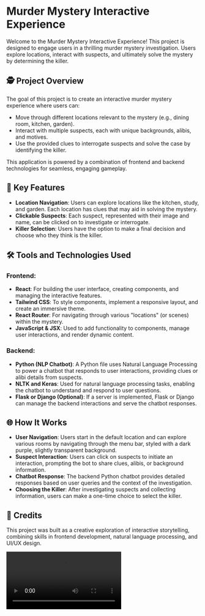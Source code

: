 # Murder Mystery Interactive Experience

Welcome to the Murder Mystery Interactive Experience! This project is designed to engage users in a thrilling murder mystery investigation. Users explore locations, interact with suspects, and ultimately solve the mystery by determining the killer.

## 🕵️ Project Overview

The goal of this project is to create an interactive murder mystery experience where users can:

- Move through different locations relevant to the mystery (e.g., dining room, kitchen, garden).
- Interact with multiple suspects, each with unique backgrounds, alibis, and motives.
- Use the provided clues to interrogate suspects and solve the case by identifying the killer.

This application is powered by a combination of frontend and backend technologies for seamless, engaging gameplay.

## 🎨 Key Features

- **Location Navigation**: Users can explore locations like the kitchen, study, and garden. Each location has clues that may aid in solving the mystery.
- **Clickable Suspects**: Each suspect, represented with their image and name, can be clicked on to investigate or interrogate.
- **Killer Selection**: Users have the option to make a final decision and choose who they think is the killer.

## 🛠️ Tools and Technologies Used

### Frontend:

- **React**: For building the user interface, creating components, and managing the interactive features.
- **Tailwind CSS**: To style components, implement a responsive layout, and create an immersive theme.
- **React Router**: For navigating through various "locations" (or scenes) within the mystery.
- **JavaScript & JSX**: Used to add functionality to components, manage user interactions, and render dynamic content.

### Backend:

- **Python (NLP Chatbot)**: A Python file uses Natural Language Processing to power a chatbot that responds to user interactions, providing clues or alibi details from suspects.
- **NLTK and Keras**: Used for natural language processing tasks, enabling the chatbot to understand and respond to user questions.
- **Flask or Django (Optional)**: If a server is implemented, Flask or Django can manage the backend interactions and serve the chatbot responses.

## 🌐 How It Works

- **User Navigation**: Users start in the default location and can explore various rooms by navigating through the menu bar, styled with a dark purple, slightly transparent background.
- **Suspect Interaction**: Users can click on suspects to initiate an interaction, prompting the bot to share clues, alibis, or background information.
- **Chatbot Response**: The backend Python chatbot provides detailed responses based on user queries and the context of the investigation.
- **Choosing the Killer**: After investigating suspects and collecting information, users can make a one-time choice to select the killer.

## 📝 Credits

This project was built as a creative exploration of interactive storytelling, combining skills in frontend development, natural language processing, and UI/UX design.

<video src="./src/assets/murder.mp4" controls="controls" style="max-width: 100%; height: auto;">
   Your browser does not support the video tag.
</video>
